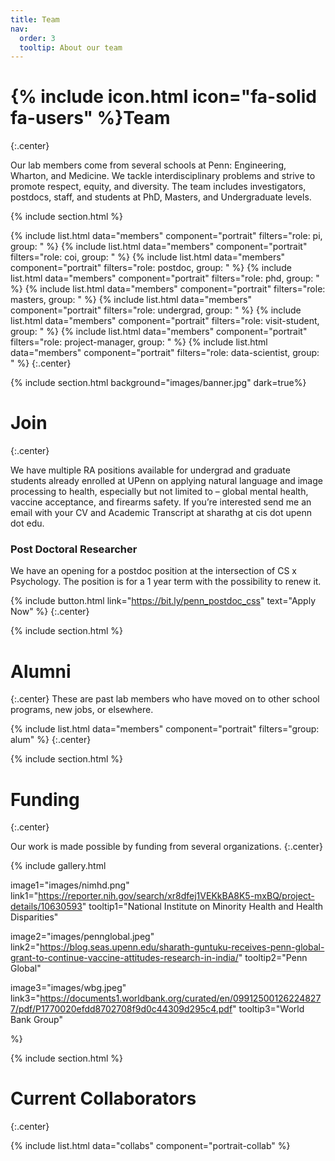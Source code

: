 ```yaml
---
title: Team
nav:
  order: 3
  tooltip: About our team
---
```


# {% include icon.html icon="fa-solid fa-users" %}Team
{:.center}

Our lab members come from several schools at Penn: Engineering, Wharton, and Medicine. We tackle interdisciplinary problems and strive to promote respect, equity, and diversity. The team includes investigators, postdocs, staff, and students at PhD, Masters, and Undergraduate levels.

{% include section.html %}

{% include list.html data="members" component="portrait" filters="role: pi, group: " %}
{% include list.html data="members" component="portrait" filters="role: coi, group: " %}
{% include list.html data="members" component="portrait" filters="role: postdoc, group: " %}
{% include list.html data="members" component="portrait" filters="role: phd, group: " %}
{% include list.html data="members" component="portrait" filters="role: masters, group: " %}
{% include list.html data="members" component="portrait" filters="role: undergrad, group: " %}
{% include list.html data="members" component="portrait" filters="role: visit-student, group: " %}
{% include list.html data="members" component="portrait" filters="role: project-manager, group: " %}
{% include list.html data="members" component="portrait" filters="role: data-scientist, group: " %}
{:.center}

{% include section.html background="images/banner.jpg" dark=true%}

# Join
{:.center}

We have multiple RA positions available for undergrad and graduate students already enrolled at UPenn on applying natural language and image processing to health, especially but not limited to – global mental health, vaccine acceptance, and firearms safety. If you’re interested send me an email with your CV and Academic Transcript at sharathg at cis dot upenn dot edu. 

### Post Doctoral Researcher

We have an opening for a postdoc position at the intersection of CS x Psychology. The position is for a 1 year term with the possibility to renew it. 

{% include button.html link="https://bit.ly/penn_postdoc_css" text="Apply Now" %}
{:.center}

{% include section.html %}

# Alumni
{:.center}
These are past lab members who have moved on to other school programs, new jobs, or elsewhere.

{% include list.html data="members" component="portrait" filters="group: alum" %}
{:.center}

{% include section.html %}

# Funding
{:.center}

Our work is made possible by funding from several organizations.
{:.center}

{%
  include gallery.html

  image1="images/nimhd.png"
  link1="https://reporter.nih.gov/search/xr8dfej1VEKkBA8K5-mxBQ/project-details/10630593"
  tooltip1="National Institute on Minority Health and Health Disparities"

  image2="images/pennglobal.jpeg"
  link2="https://blog.seas.upenn.edu/sharath-guntuku-receives-penn-global-grant-to-continue-vaccine-attitudes-research-in-india/"
  tooltip2="Penn Global"

  image3="images/wbg.jpeg"
  link3="https://documents1.worldbank.org/curated/en/099125001262248277/pdf/P1770020efdd8702708f9d0c44309d295c4.pdf"
  tooltip3="World Bank Group"
 
%}

{% include section.html %}

# Current Collaborators
{:.center}

{% include list.html data="collabs" component="portrait-collab" %}
